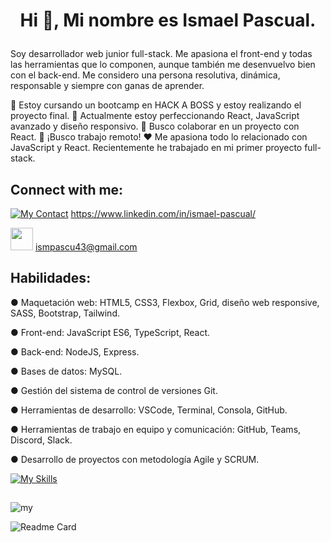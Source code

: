 # <p align="center">Hi 👋, Mi nombre es Ismael Pascual.</p>



Soy desarrollador web junior full-stack. Me apasiona el front-end y todas las herramientas que lo componen, aunque también me desenvuelvo bien con el back-end. Me considero una persona resolutiva, dinámica, responsable y siempre con ganas de aprender.

🚀 Estoy cursando un bootcamp en HACK A BOSS y estoy realizando el proyecto final.
🌱 Actualmente estoy perfeccionando React, JavaScript avanzado y diseño responsivo.
👯 Busco colaborar en un proyecto con React.
🔭 ¡Busco trabajo remoto!
♥️ Me apasiona todo lo relacionado con JavaScript y React. Recientemente he trabajado en mi primer proyecto full-stack.

## Connect with me:
[![My Contact](	https://img.shields.io/badge/LinkedIn-0077B5?style=for-the-badge&logo=linkedin&logoColor=white)](https://www.linkedin.com/in/david-pascual-ortiz/)  https://www.linkedin.com/in/ismael-pascual/

<img src="https://encrypted-tbn0.gstatic.com/images?q=tbn:ANd9GcTs9zpuCVz2xfp2AmP8N3hpa6TvFeYnAjAkHQ&usqp=CAU" width="36px" _target="pascual.dev85@gmail.com"> ismpascu43@gmail.com


## Habilidades:

● Maquetación web: HTML5, CSS3, Flexbox, Grid, diseño web responsive, SASS, Bootstrap, Tailwind.

● Front-end: JavaScript ES6, TypeScript, React.

● Back-end: NodeJS, Express.

● Bases de datos: MySQL.

● Gestión del sistema de control de versiones Git.

● Herramientas de desarrollo: VSCode, Terminal, Consola, GitHub.

● Herramientas de trabajo en equipo y comunicación: GitHub, Teams, Discord, Slack.

● Desarrollo de proyectos con metodología Agile y SCRUM.



[![My Skills](https://skillicons.dev/icons?i=js,react,ts,nodejs,express,mysql,html,css,sass,bootstrap,tailwind,git,vscode,github,discord)](https://skillicons.dev)

##


![my](	https://github-readme-stats.vercel.app/api/top-langs/?username=PascualDev85&theme=blue-green)

	
![Readme Card](https://github-readme-stats.vercel.app/api?username=ismpascu43&theme=blue-green)
  
